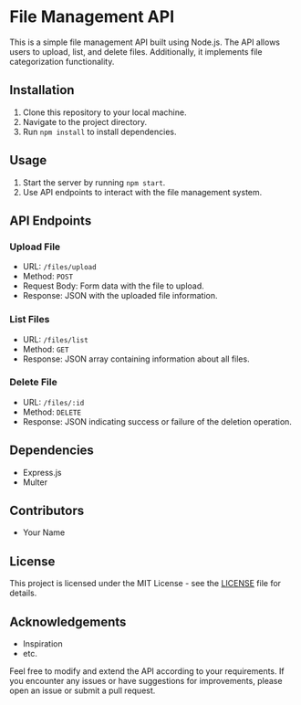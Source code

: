 # File Management API

This is a simple file management API built using Node.js. The API allows users to upload, list, and delete files. Additionally, it implements file categorization functionality.

## Installation

1. Clone this repository to your local machine.
2. Navigate to the project directory.
3. Run `npm install` to install dependencies.

## Usage

1. Start the server by running `npm start`.
2. Use API endpoints to interact with the file management system.

## API Endpoints

### Upload File

- URL: `/files/upload`
- Method: `POST`
- Request Body: Form data with the file to upload.
- Response: JSON with the uploaded file information.

### List Files

- URL: `/files/list`
- Method: `GET`
- Response: JSON array containing information about all files.

### Delete File

- URL: `/files/:id`
- Method: `DELETE`
- Response: JSON indicating success or failure of the deletion operation.

## Dependencies

- Express.js
- Multer

## Contributors

- Your Name

## License

This project is licensed under the MIT License - see the [LICENSE](LICENSE) file for details.

## Acknowledgements

- Inspiration
- etc.

Feel free to modify and extend the API according to your requirements. If you encounter any issues or have suggestions for improvements, please open an issue or submit a pull request.
